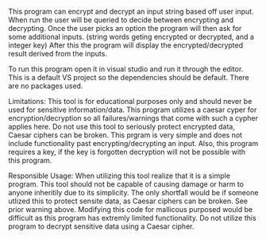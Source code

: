This program can encrypt and decrypt an input string based off user input. 
When run the user will be queried to decide between encrypting and decrypting. Once the user picks an option the program will then ask for some additional inputs. (string words geting encrypted or decrypted, and a integer key)
After this the program will display the encrypted/decrypted result derived from the inputs. 

To run this program open it in visual studio and run it through the editor. This is a default VS project so the dependencies should be default. There are no packages used. 

Limitations: 
This tool is for educational purposes only and should never be used for sensitive information/data. This program utilizes a caesar cyper for encryption/decryption so all failures/warnings that come with such a cypher
applies here. Do not use this tool to seriously protect encrypted data, Caesar ciphers can be broken. This prgram is very simple and does not include functionality past encrypting/decrypting an input. Also, this program
requires a key, if the key is forgotten decryption will not be possible with this program.      

Responsible Usage: 
When utilizing this tool realize that it is a simple program. This tool should not be capable of causing damage or harm to anyone inheritily due to its simplicity. The only shortfall would be if someone utlized this
to protect sensite data, as Caesar ciphers can be broken. See prior warning above. Modifying this code for mallicous purposed would be difficult as this program has extremly limited functionality. Do not utilize 
this program to decrypt sensitive data using a Caesar cipher.  
